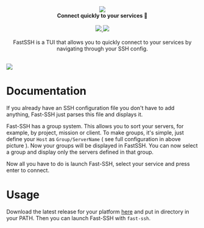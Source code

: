 <div align="center">
    <img src="https://i.imgur.com/4Mb6msT.png" />
    <br/>
    <b>Connect quickly to your services 🚀</b>
    <br/>
    <br/>
    <!-- <a href="https://github.com/Julien-R44/fast-ssh/actions/workflows/rust.yml">
        <img src="https://github.com/Julien-R44/fast-ssh/actions/workflows/rust.yml/badge.svg?branch=main" />
    </a> -->
    <a href="https://crates.io/crates/fast-ssh">
        <img src="https://img.shields.io/crates/v/fast-ssh.svg" />
    </a>
    <img src="https://img.shields.io/crates/l/fast-ssh.svg">
    <br/>
    <br/>
    <div>
        FastSSH is a TUI that allows you to quickly connect to your services by navigating through your SSH config.
    </div>
    <br/>
</div>

![](https://i.imgur.com/CwHDIiR.png)

# Documentation
If you already have an SSH configuration file you don't have to add anything, Fast-SSH just parses this file and displays it. 

Fast-SSH has a group system. This allows you to sort your servers, for example, by project, mission or client.
To make groups, it's simple, just define your `Host` as `Group/ServerName` ( see full configuration in above picture ). Now your groups will be displayed in FastSSH. You can now select a group and display only the servers defined in that group.

Now all you have to do is launch Fast-SSH, select your service and press enter to connect.

# Usage 
Download the latest release for your platform [here](https://github.com/Julien-R44/cli-candlestick-chart/releases) and put in directory in your PATH.
Then you can launch Fast-SSH with `fast-ssh`.
